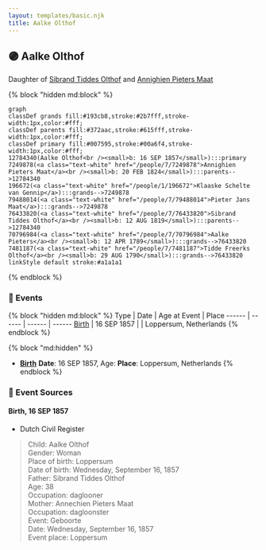 ```yaml
---
layout: templates/basic.njk
title: Aalke Olthof
---
```

## 🟣 Aalke Olthof

Daughter of [Sibrand Tiddes Olthof](/people/7/76433820) and [Annighien Pieters Maat](/people/7/7249878)

{% block "hidden md:block" %}
```mermaid
graph
classDef grands fill:#193cb8,stroke:#2b7fff,stroke-width:1px,color:#fff;
classDef parents fill:#372aac,stroke:#615fff,stroke-width:1px,color:#fff;
classDef primary fill:#007595,stroke:#00a6f4,stroke-width:1px,color:#fff;
12784340(Aalke Olthof<br /><small>b: 16 SEP 1857</small>):::primary
7249878(<a class="text-white" href="/people/7/7249878">Annighien Pieters Maat</a><br /><small>b: 20 FEB 1824</small>):::parents-->12784340
196672(<a class="text-white" href="/people/1/196672">Klaaske Schelte van Gennip</a>):::grands-->7249878
79488014(<a class="text-white" href="/people/7/79488014">Pieter Jans Maat</a>):::grands-->7249878
76433820(<a class="text-white" href="/people/7/76433820">Sibrand Tiddes Olthof</a><br /><small>b: 12 AUG 1819</small>):::parents-->12784340
70796984(<a class="text-white" href="/people/7/70796984">Aalke Pieters</a><br /><small>b: 12 APR 1789</small>):::grands-->76433820
7481187(<a class="text-white" href="/people/7/7481187">Tidde Freerks Olthof</a><br /><small>b: 29 AUG 1790</small>):::grands-->76433820
linkStyle default stroke:#a1a1a1
```
{% endblock %}

### 📆 Events

{% block "hidden md:block" %}
Type | Date | Age at Event | Place
------ | ------ | ------ | ------
[Birth](#event-event-2) | 16 SEP 1857 |  | Loppersum, Netherlands
{% endblock %}

{% block "md:hidden" %}
- **[Birth](#event-event-2)**
**Date**: 16 SEP 1857, Age:
**Place**: Loppersum, Netherlands
{% endblock %}

### 📰 Event Sources

#### <a id="event-event-2"></a> Birth, 16 SEP 1857
* Dutch Civil Register
>   
  > Child: Aalke Olthof  
  > Gender: Woman  
  > Place of birth: Loppersum  
  > Date of birth: Wednesday, September 16, 1857  
  > Father: Sibrand Tiddes Olthof  
  > Age: 38  
  > Occupation: daglooner  
  > Mother: Annechien Pieters Maat  
  > Occupation: dagloonster  
  > Event: Geboorte  
  > Date: Wednesday, September 16, 1857  
  > Event place: Loppersum
